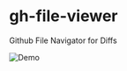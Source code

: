 # gh-file-viewer
Github File Navigator for Diffs

![Demo](https://github.com/derek-meulmeester/gh-file-viewer/blob/master/demo.gif)
